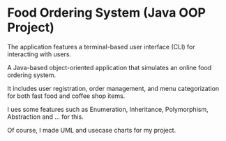 # Food Ordering System (Java OOP Project)

The application features a terminal-based user interface (CLI) for interacting with users.

A Java-based object-oriented application that simulates an online food ordering system.

It includes user registration, order management, and menu categorization for both fast food and coffee shop items.

I ues some features such as Enumeration, Inheritance, Polymorphism, Abstraction and ... for this.

Of course, I made UML and usecase charts for my project.

